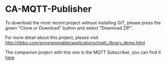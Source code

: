 # CA-MQTT-Publisher

To download the most recent project without installing GIT, please press the green "Clone or Download" button and select "Download ZIP".

For more detail about this project, please visit http://tibbo.com/programmable/applications/mqtt_library_demo.html

The companion project wtih this one is the MQTT Subscriber, you can find it <a href="https://github.com/tibbotech/CA-MQTT-Subscriber" target="_new">here</a>
